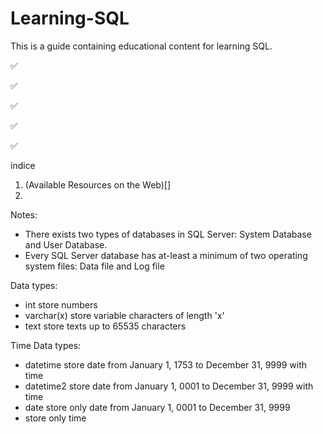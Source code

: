 # Learning-SQL
This is a guide containing educational content for learning SQL.


:white_check_mark: 

:white_check_mark: 

:white_check_mark: 

:white_check_mark: 

:white_check_mark: 


índice

1. (Available Resources on the Web)[]
2. 



Notes:
- There exists two types of databases in SQL Server: System Database and User Database.
- Every SQL Server database has at-least a minimum of two operating system files: Data file and Log file



Data types:
- int store numbers
- varchar(x) store variable characters of length 'x'
- text store texts up to 65535 characters

Time Data types:
- datetime store date from January 1, 1753 to December 31, 9999 with time
- datetime2 store date from January 1, 0001 to December 31, 9999 with time
- date store only date from January 1, 0001 to December 31, 9999
- store only time

































